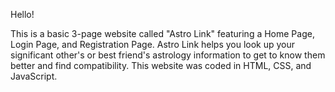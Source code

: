 Hello! 

This is a basic 3-page website called "Astro Link" 
featuring a Home Page, Login Page, and Registration Page. 
Astro Link helps you look up your significant other's or best friend's
astrology information to get to know them better and find compatibility. 
This website was coded in HTML, CSS, and JavaScript.
